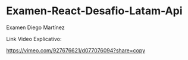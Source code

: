 # Examen-React-Desafio-Latam-Api
Examen Diego Martínez

Link Video Explicativo:

https://vimeo.com/927676621/d077076094?share=copy
